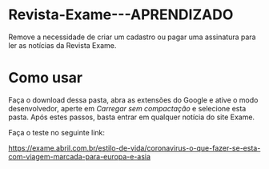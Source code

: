 # Revista-Exame---APRENDIZADO
Remove a necessidade de criar um cadastro ou pagar uma assinatura para ler as notícias da Revista Exame.


# Como usar

Faça o download dessa pasta, abra as extensões do Google e ative o modo desenvolvedor, aperte em *Carregar sem compactação* e selecione esta pasta. Após estes passos, basta entrar em qualquer notícia do site Exame.

Faça o teste no seguinte link:

https://exame.abril.com.br/estilo-de-vida/coronavirus-o-que-fazer-se-esta-com-viagem-marcada-para-europa-e-asia
